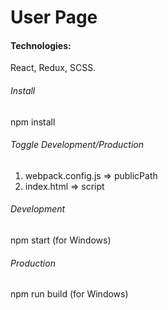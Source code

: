 # User Page

#### Technologies:

React, Redux, SCSS.

###### Install

npm install

###### Toggle Development/Production

1. webpack.config.js => publicPath
2. index.html => script

###### Development

npm start (for Windows)

###### Production

npm run build (for Windows)
